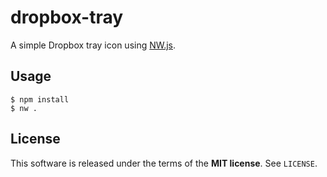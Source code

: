dropbox-tray
============
A simple Dropbox tray icon using [NW.js](https://github.com/nwjs/nw.js).

Usage
-----

    $ npm install
    $ nw .

License
-------
This software is released under the terms of the **MIT license**. See `LICENSE`.
